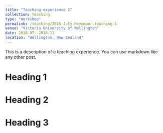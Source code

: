 ```yaml
---
title: "Teaching experience 2"
collection: teaching
type: "Workshop"
permalink: /teaching/2018-July-November-teaching-1
venue: "Victoria University of Wellington"
date: 2018-07--2018.11
location: "Wellington, New Zealand"
---
```


This is a description of a teaching experience. You can use markdown like any other post.

Heading 1
======

Heading 2
======

Heading 3
======
